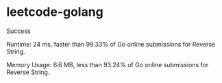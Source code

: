 # leetcode-golang

Success

Runtime: 24 ms, faster than 99.33% of Go online submissions for Reverse String.

Memory Usage: 6.6 MB, less than 93.24% of Go online submissions for Reverse String.
